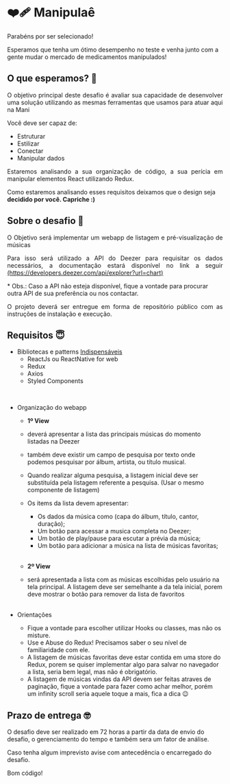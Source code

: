<h1 align="left">
   ❤️‍🩹 Manipulaê
</h1>

<p align="justify">Parabéns por ser selecionado!

Esperamos que tenha um ótimo desempenho no teste e venha junto com a gente mudar o mercado de medicamentos manipulados!

## O que esperamos? 🤨

<p align="justify">O objetivo principal deste desafio é avaliar sua capacidade de desenvolver uma solução utilizando as mesmas ferramentas que usamos para atuar aqui na Mani</p>

Você deve ser capaz de:

- Estruturar
- Estilizar
- Conectar
- Manipular dados

<p align="justify">Estaremos analisando a sua organização de código, a sua perícia em manipular elementos React utilizando Redux.

Como estaremos analisando esses requisitos deixamos que o design seja <b>decidido por você. Capriche :)</b></p>

## Sobre o desafio 🤯

<p align="justify">O Objetivo será implementar um webapp de listagem e pré-visualização de músicas</p>

<p align="justify">Para isso será utilizado a API do Deezer para requisitar os dados necessários, a documentação estará disponível no link a seguir
<a href="https://developers.deezer.com/api/explorer?url=chart">(https://developers.deezer.com/api/explorer?url=chart)</a></p>

\* Obs.: Caso a API não esteja disponível, fique a vontade para procurar outra API de sua preferência ou nos contactar.

<p align="justify">O projeto deverá ser entregue em forma de repositório público com as instruções de instalação e execução.</p>

## Requisitos 😇

- Bibliotecas e patterns <u>Indispensáveis</u>
   - ReactJs ou ReactNative for web
   - Redux
   - Axios
   - Styled Components
 <br/>
 
- Organização do webapp
   - <b>1º View</b> 
  - deverá apresentar a lista das principais músicas do momento listadas na Deezer
  - também deve existir um campo de pesquisa por texto onde podemos pesquisar por álbum, artista, ou título musical.
  - Quando realizar alguma pesquisa, a listagem inicial deve ser substituída pela listagem referente a pesquisa. (Usar o mesmo componente de listagem)
  - Os items da lista devem apresentar:
    - Os dados da música como (capa do álbum, título, cantor, duração);
    - Um botão para acessar a musica completa no Deezer;
    - Um botão de play/pause para escutar a prévia da música;
    - Um botão para adicionar a música na lista de músicas favoritas;<br/><br/>

   - <b>2º View</b> 
   - será apresentada a lista com as músicas escolhidas pelo usuário na tela principal. A listagem deve ser semelhante a da tela inicial, porem deve mostrar o botão para remover da lista de favoritos<br/><br/>
   
 
- Orientações
  - Fique a vontade para escolher utilizar Hooks ou classes, mas não os misture.
  - Use e Abuse do Redux! Precisamos saber o seu nível de familiaridade com ele.
  - A listagem de músicas favoritas deve estar contida em uma store do Redux, porem se quiser implementar algo para salvar no navegador a lista, seria bem legal, mas não é obrigatório.
  - A listagem de músicas vindas da API devem ser feitas atraves de paginação, fique a vontade para fazer como achar melhor, porém um infinity scroll seria aquele toque a mais, fica a dica 😉


## Prazo de entrega 🤓

O desafio deve ser realizado em 72 horas a partir da data de envio do desafio, o gerenciamento do tempo e também sera um fator de análise.

Caso tenha algum imprevisto avise com antecedência o encarregado do desafio.

Bom código!
